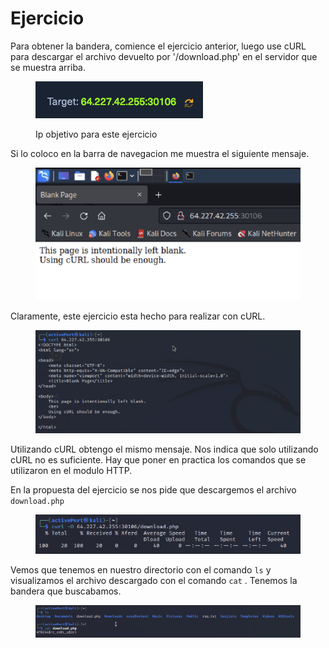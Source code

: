 # Ejercicio

Para obtener la bandera, comience el ejercicio anterior, luego use cURL para descargar el archivo devuelto por '/download.php' en el servidor que se muestra arriba.



<figure><img src="../../../.gitbook/assets/Captura de pantalla 2023-03-11 a la(s) 09.38.51.png" alt=""><figcaption><p>Ip objetivo para este ejercicio</p></figcaption></figure>

Si lo coloco en la barra de navegacion me muestra el siguiente mensaje.

<figure><img src="../../../.gitbook/assets/Captura de pantalla 2023-03-11 a la(s) 09.41.58.png" alt=""><figcaption></figcaption></figure>

Claramente, este ejercicio esta hecho para realizar con cURL.

<figure><img src="../../../.gitbook/assets/Captura de pantalla 2023-03-11 a la(s) 09.44.22.png" alt=""><figcaption></figcaption></figure>

Utilizando cURL obtengo el mismo mensaje. Nos indica que solo utilizando cURL no es suficiente. Hay que poner en practica los comandos que se utilizaron en el modulo HTTP.&#x20;

En la propuesta del ejercicio se nos pide que descargemos el archivo `download.php`

<figure><img src="../../../.gitbook/assets/Captura de pantalla 2023-03-11 a la(s) 09.47.54.png" alt=""><figcaption></figcaption></figure>

Vemos que tenemos en nuestro directorio con el comando `ls`  y visualizamos el archivo descargado con el comando `cat`  . Tenemos la bandera que buscabamos.

<figure><img src="../../../.gitbook/assets/Captura de pantalla 2023-03-11 a la(s) 09.48.29.png" alt=""><figcaption></figcaption></figure>
